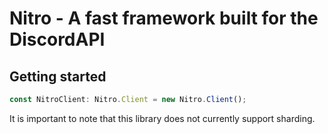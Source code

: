 # Nitro - A fast framework built for the DiscordAPI

## Getting started
```ts
const NitroClient: Nitro.Client = new Nitro.Client();
```

It is important to note that this library does not currently support sharding.